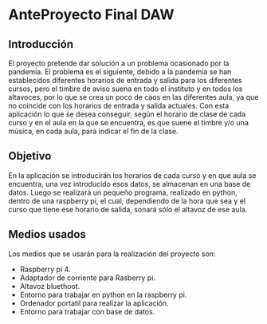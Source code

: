 # AnteProyecto Final DAW
## Introducción
El proyecto pretende dar solución a un problema ocasionado por la pandemia. El problema es el siguiente, debido a la pandemia se han establecidos diferentes horarios de entrada y salida para los diferentes cursos, pero el timbre de aviso suena en todo el instituto y en todos los altavoces, por lo que se crea un poco de caos en las diferentes aula, ya que no coincide con los horarios de entrada y salida actuales.
Con esta aplicación lo que se desea conseguir, según el horario de clase de cada curso y en el aula en la que se encuentra, es que suene el timbre y/o una música, en cada aula, para indicar el fin de la clase.
## Objetivo
En la aplicación se introducirán los horarios de cada curso y en que aula se encuentra, una vez introducido esos datos, se almacenan en una base de datos.
Luego se realizará un pequeño programa, realizado en python, dentro de una raspberry pi, el cual, dependiendo de la hora que sea y el curso que tiene ese horario de salida, sonará sólo el altavoz de ese aula. 
## Medios usados
Los medios que se usarán para la realización del proyecto son:
- Raspberry pi 4.
- Adaptador de corriente para Rasberry pi.
- Altavoz bluethoot.
- Entorno para trabajar en python en la raspberry pi.
- Ordenador portatil para realizar la aplicación.
- Entorno para trabajar con base de datos.


